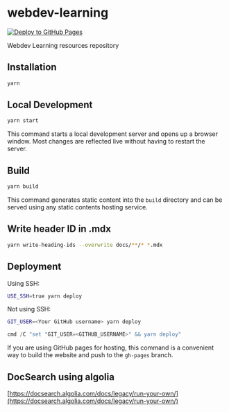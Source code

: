 # webdev-learning

[![Deploy to GitHub Pages](https://github.com/rjoydip/webdev-learning/actions/workflows/deploy.yml/badge.svg)](https://github.com/rjoydip/webdev-learning/actions/workflows/deploy.yml)

Webdev Learning resources repository

## Installation

```sh
yarn
```

## Local Development

```sh
yarn start
```

This command starts a local development server and opens up a browser window. Most changes are reflected live without having to restart the server.

## Build

```sh
yarn build
```

This command generates static content into the `build` directory and can be served using any static contents hosting service.

## Write header ID in .mdx

```sh
yarn write-heading-ids --overwrite docs/**/* *.mdx
```

## Deployment

Using SSH:

```sh
USE_SSH=true yarn deploy
```

Not using SSH:

```sh
GIT_USER=<Your GitHub username> yarn deploy
```

```powershell
cmd /C "set "GIT_USER=<GITHUB_USERNAME>" && yarn deploy"
```

If you are using GitHub pages for hosting, this command is a convenient way to build the website and push to the `gh-pages` branch.

## DocSearch using algolia

[https://docsearch.algolia.com/docs/legacy/run-your-own/](https://docsearch.algolia.com/docs/legacy/run-your-own/)